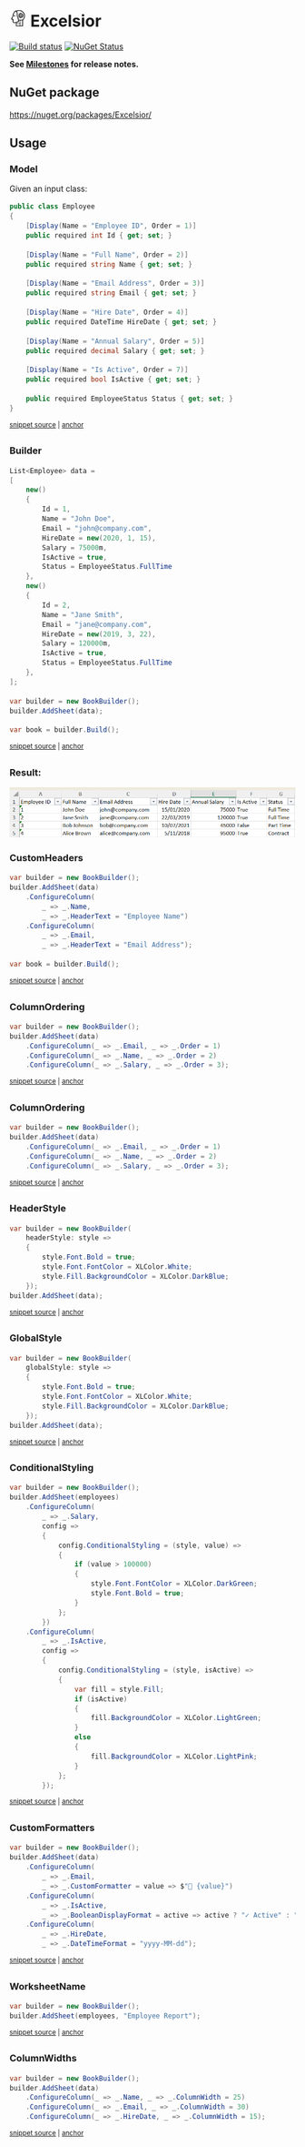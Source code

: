 # <img src="/src/icon.png" height="30px"> Excelsior

[![Build status](https://ci.appveyor.com/api/projects/status/2t806jcx34s3r796/branch/main?svg=true)](https://ci.appveyor.com/project/SimonCropp/Replicant)
[![NuGet Status](https://img.shields.io/nuget/v/Excelsior.svg)](https://www.nuget.org/packages/Excelsior/)

**See [Milestones](../../milestones?state=closed) for release notes.**


## NuGet package

https://nuget.org/packages/Excelsior/


## Usage


### Model

Given an input class:

<!-- snippet: Employee.cs -->
<a id='snippet-Employee.cs'></a>
```cs
public class Employee
{
    [Display(Name = "Employee ID", Order = 1)]
    public required int Id { get; set; }

    [Display(Name = "Full Name", Order = 2)]
    public required string Name { get; set; }

    [Display(Name = "Email Address", Order = 3)]
    public required string Email { get; set; }

    [Display(Name = "Hire Date", Order = 4)]
    public required DateTime HireDate { get; set; }

    [Display(Name = "Annual Salary", Order = 5)]
    public required decimal Salary { get; set; }

    [Display(Name = "Is Active", Order = 7)]
    public required bool IsActive { get; set; }

    public required EmployeeStatus Status { get; set; }
}
```
<sup><a href='/src/Tests/Sample/Employee.cs#L1-L22' title='Snippet source file'>snippet source</a> | <a href='#snippet-Employee.cs' title='Start of snippet'>anchor</a></sup>
<!-- endSnippet -->


### Builder

<!-- snippet: Usage -->
<a id='snippet-Usage'></a>
```cs
List<Employee> data =
[
    new()
    {
        Id = 1,
        Name = "John Doe",
        Email = "john@company.com",
        HireDate = new(2020, 1, 15),
        Salary = 75000m,
        IsActive = true,
        Status = EmployeeStatus.FullTime
    },
    new()
    {
        Id = 2,
        Name = "Jane Smith",
        Email = "jane@company.com",
        HireDate = new(2019, 3, 22),
        Salary = 120000m,
        IsActive = true,
        Status = EmployeeStatus.FullTime
    },
];

var builder = new BookBuilder();
builder.AddSheet(data);

var book = builder.Build();
```
<sup><a href='/src/Tests/Tests.cs#L7-L38' title='Snippet source file'>snippet source</a> | <a href='#snippet-Usage' title='Start of snippet'>anchor</a></sup>
<!-- endSnippet -->


### Result:

<img src="/src/simple.png">


### CustomHeaders

<!-- snippet: CustomHeaders -->
<a id='snippet-CustomHeaders'></a>
```cs
var builder = new BookBuilder();
builder.AddSheet(data)
    .ConfigureColumn(
        _ => _.Name,
        _ => _.HeaderText = "Employee Name")
    .ConfigureColumn(
        _ => _.Email,
        _ => _.HeaderText = "Email Address");

var book = builder.Build();
```
<sup><a href='/src/Tests/Tests.cs#L48-L61' title='Snippet source file'>snippet source</a> | <a href='#snippet-CustomHeaders' title='Start of snippet'>anchor</a></sup>
<!-- endSnippet -->


### ColumnOrdering

<!-- snippet: ColumnOrdering -->
<a id='snippet-ColumnOrdering'></a>
```cs
var builder = new BookBuilder();
builder.AddSheet(data)
    .ConfigureColumn(_ => _.Email, _ => _.Order = 1)
    .ConfigureColumn(_ => _.Name, _ => _.Order = 2)
    .ConfigureColumn(_ => _.Salary, _ => _.Order = 3);
```
<sup><a href='/src/Tests/Tests.cs#L71-L79' title='Snippet source file'>snippet source</a> | <a href='#snippet-ColumnOrdering' title='Start of snippet'>anchor</a></sup>
<!-- endSnippet -->


### ColumnOrdering

<!-- snippet: ColumnOrdering -->
<a id='snippet-ColumnOrdering'></a>
```cs
var builder = new BookBuilder();
builder.AddSheet(data)
    .ConfigureColumn(_ => _.Email, _ => _.Order = 1)
    .ConfigureColumn(_ => _.Name, _ => _.Order = 2)
    .ConfigureColumn(_ => _.Salary, _ => _.Order = 3);
```
<sup><a href='/src/Tests/Tests.cs#L71-L79' title='Snippet source file'>snippet source</a> | <a href='#snippet-ColumnOrdering' title='Start of snippet'>anchor</a></sup>
<!-- endSnippet -->


### HeaderStyle

<!-- snippet: HeaderStyle -->
<a id='snippet-HeaderStyle'></a>
```cs
var builder = new BookBuilder(
    headerStyle: style =>
    {
        style.Font.Bold = true;
        style.Font.FontColor = XLColor.White;
        style.Fill.BackgroundColor = XLColor.DarkBlue;
    });
builder.AddSheet(data);
```
<sup><a href='/src/Tests/Tests.cs#L91-L102' title='Snippet source file'>snippet source</a> | <a href='#snippet-HeaderStyle' title='Start of snippet'>anchor</a></sup>
<!-- endSnippet -->


### GlobalStyle

<!-- snippet: GlobalStyle -->
<a id='snippet-GlobalStyle'></a>
```cs
var builder = new BookBuilder(
    globalStyle: style =>
    {
        style.Font.Bold = true;
        style.Font.FontColor = XLColor.White;
        style.Fill.BackgroundColor = XLColor.DarkBlue;
    });
builder.AddSheet(data);
```
<sup><a href='/src/Tests/Tests.cs#L114-L125' title='Snippet source file'>snippet source</a> | <a href='#snippet-GlobalStyle' title='Start of snippet'>anchor</a></sup>
<!-- endSnippet -->


### ConditionalStyling

<!-- snippet: ConditionalStyling -->
<a id='snippet-ConditionalStyling'></a>
```cs
var builder = new BookBuilder();
builder.AddSheet(employees)
    .ConfigureColumn(
        _ => _.Salary,
        config =>
        {
            config.ConditionalStyling = (style, value) =>
            {
                if (value > 100000)
                {
                    style.Font.FontColor = XLColor.DarkGreen;
                    style.Font.Bold = true;
                }
            };
        })
    .ConfigureColumn(
        _ => _.IsActive,
        config =>
        {
            config.ConditionalStyling = (style, isActive) =>
            {
                var fill = style.Fill;
                if (isActive)
                {
                    fill.BackgroundColor = XLColor.LightGreen;
                }
                else
                {
                    fill.BackgroundColor = XLColor.LightPink;
                }
            };
        });
```
<sup><a href='/src/Tests/Tests.cs#L137-L172' title='Snippet source file'>snippet source</a> | <a href='#snippet-ConditionalStyling' title='Start of snippet'>anchor</a></sup>
<!-- endSnippet -->


### CustomFormatters

<!-- snippet: CustomFormatters -->
<a id='snippet-CustomFormatters'></a>
```cs
var builder = new BookBuilder();
builder.AddSheet(data)
    .ConfigureColumn(
        _ => _.Email,
        _ => _.CustomFormatter = value => $"📧 {value}")
    .ConfigureColumn(
        _ => _.IsActive,
        _ => _.BooleanDisplayFormat = active => active ? "✓ Active" : "✗ Inactive")
    .ConfigureColumn(
        _ => _.HireDate,
        _ => _.DateTimeFormat = "yyyy-MM-dd");
```
<sup><a href='/src/Tests/Tests.cs#L184-L198' title='Snippet source file'>snippet source</a> | <a href='#snippet-CustomFormatters' title='Start of snippet'>anchor</a></sup>
<!-- endSnippet -->


### WorksheetName

<!-- snippet: WorksheetName -->
<a id='snippet-WorksheetName'></a>
```cs
var builder = new BookBuilder();
builder.AddSheet(employees, "Employee Report");
```
<sup><a href='/src/Tests/Tests.cs#L210-L215' title='Snippet source file'>snippet source</a> | <a href='#snippet-WorksheetName' title='Start of snippet'>anchor</a></sup>
<!-- endSnippet -->


### ColumnWidths

<!-- snippet: ColumnWidths -->
<a id='snippet-ColumnWidths'></a>
```cs
var builder = new BookBuilder();
builder.AddSheet(data)
    .ConfigureColumn(_ => _.Name, _ => _.ColumnWidth = 25)
    .ConfigureColumn(_ => _.Email, _ => _.ColumnWidth = 30)
    .ConfigureColumn(_ => _.HireDate, _ => _.ColumnWidth = 15);
```
<sup><a href='/src/Tests/Tests.cs#L227-L235' title='Snippet source file'>snippet source</a> | <a href='#snippet-ColumnWidths' title='Start of snippet'>anchor</a></sup>
<!-- endSnippet -->
